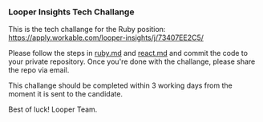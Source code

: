 ### Looper Insights Tech Challange

This is the tech challange for the Ruby position: https://apply.workable.com/looper-insights/j/73407EE2C5/

Please follow the steps in [ruby.md](ruby.md) and [react.md](react.md) and commit the code to your private repository. Once you're done with the challange, please share the repo via email.

This challange should be completed within 3 working days from the moment it is sent to the candidate.


Best of luck!
Looper Team.
